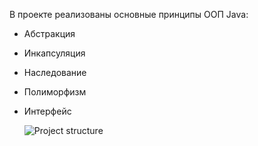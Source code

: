 В проекте реализованы основные принципы ООП Java:
+ Абстракция
+ Инкапсуляция
+ Наследование
+ Полиморфизм
+ Интерфейс

  ![Project structure](https://github.com/Vladislav20V23/Object_oriented_program_JAVA/blob/master/12.gpeg.heic)

